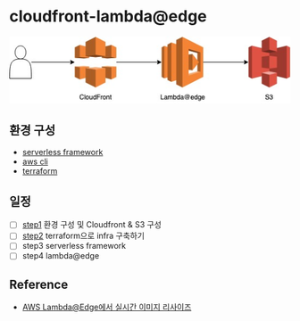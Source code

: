 # cloudfront-lambda@edge

![outline](./etc/images/outline.jpg)

## 환경 구성

- [serverless framework](./etc/serverless.md)
- [aws cli](./etc/aws-cli.md)
- [terraform](./etc/terraform.md)

## 일정

- [ ] [step1](./step1.md) 환경 구성 및 Cloudfront & S3 구성
- [ ] [step2](.step2.md) terraform으로 infra 구축하기
- [ ] step3 serverless framework
- [ ] step4 lambda@edge

## Reference

- [AWS Lambda@Edge에서 실시간 이미지 리사이즈](https://medium.com/daangn/lambda-edge%EB%A1%9C-%EA%B5%AC%ED%98%84%ED%95%98%EB%8A%94-on-the-fly-%EC%9D%B4%EB%AF%B8%EC%A7%80-%EB%A6%AC%EC%82%AC%EC%9D%B4%EC%A7%95-f4e5052d49f3)